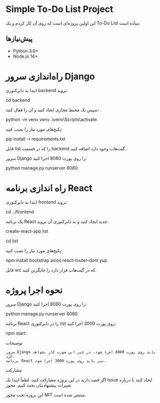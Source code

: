 # Simple To-Do List Project

این اولین پروژه‌ای است که روی آن کار کردم و یک To-Do List ساده است.

## پیش‌نیازها

- Python 3.6+
- Node.js 14+

# راه‌اندازی سرور Django

ابتدا به دایرکتوری backend بروید:


cd backend


سپس یک محیط مجازی ایجاد کنید و آن را فعال کنید:


python -m venv venv
.\venv\Scripts\activate



پکیج‌های مورد نیاز را نصب کنید:


pip install -r requirements.txt


فایل list را که در قسمت backend گیت‌هاب وجود دارد اضافه کنید.



سرور Django را روی پورت 8080 اجرا کنید:

python manage.py runserver 8080



# راه اندازی برنامه React

ابتدا به دایرکتوری frontend بروید:


cd ../frontend


یک برنامه React جدید ایجاد کنید و به دایرکتوری آن بروید:


create-react-app list


cd list



پکیج‌های مورد نیاز را نصب کنید:


npm install bootstrap axios react-router-dom yup


فایل src که در گیت‌هاب قرار دارد را جایگزین کنید.






# نحوه اجرا پروژه

 سرور Django را روی پورت 8080 اجرا کنید:



python manage.py runserver 8080

برنامه React را در دایرکتوری list روی پورت 3000 اجرا کنید:

npm start



توضیحات

    سرور Django باید روی پورت 8080 اجرا شود، در غیر این صورت کار نخواهد کرد.
    برنامه React نیز باید روی پورت 3000 اجرا شود.

مشارکت

اگر قصد دارید در این پروژه مشارکت کنید، لطفاً ابتدا یک Issue ایجاد کنید تا درباره تغییرات پیشنهادیتان بحث کنیم.
مجوز

این پروژه تحت مجوز MIT منتشر شده است.

